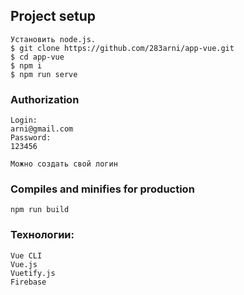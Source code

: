 

##  Project setup
```
Установить node.js.
$ git clone https://github.com/283arni/app-vue.git
$ cd app-vue
$ npm i
$ npm run serve
```

### Authorization
```
Login:
arni@gmail.com
Password:
123456

Можно создать свой логин
```

### Compiles and minifies for production
```
npm run build
```

### Технологии:

```
Vue CLI
Vue.js
Vuetify.js
Firebase
```


